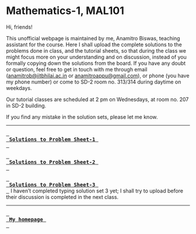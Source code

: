 # Mathematics-1, MAL101

Hi, friends!

This unofficial webpage is maintained by me, Anamitro Biswas, teaching assistant for the course. Here I shall upload the complete solutions to the problems done in class, and the tutorial sheets, so that during the class we might focus more on your understanding and on discussion, instead of you formally copying down the solutions from the board. If you have any doubt or question, feel free to get in touch with me through email (anamitrob@iitbhilai.ac.in or anamitroappu@gmail.com), or phone (you have my phone number) or come to SD-2 room no. 313/314 during daytime on weekdays.

Our tutorial classes are scheduled at 2 pm on Wednesdays, at room no. 207 in SD-2 building.

If you find any mistake in the solution sets, please let me know.

___

[<kbd> <br> **Solutions to Problem Sheet-1** <br> </kbd>](files/notes/iitbhilai/math1/set1soln.pdf)

[<kbd> <br> **Solutions to Problem Sheet-2** <br> </kbd>](files/notes/iitbhilai/math1/set2soln.pdf)

[<kbd> <br> **Solutions to Problem Sheet-3** <br> </kbd>](files/notes/iitbhilai/math1/set3soln.pdf) I haven’t completed typing solution set 3 yet; I shall try to upload before their discussion is completed in the next class.

___

[<kbd> <br> **My homepage** <br> </kbd>](https://anamitro.github.io)
